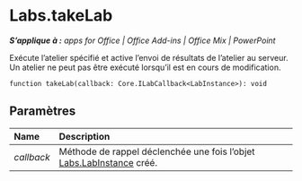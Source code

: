 
# Labs.takeLab

 _**S’applique à :** apps for Office | Office Add-ins | Office Mix | PowerPoint_

Exécute l’atelier spécifié et active l’envoi de résultats de l’atelier au serveur. Un atelier ne peut pas être exécuté lorsqu’il est en cours de modification.

```
function takeLab(callback: Core.ILabCallback<LabInstance>): void
```


## Paramètres


|**Name**|**Description**|
|:-----|:-----|
| _callback_|Méthode de rappel déclenchée une fois l’objet [Labs.LabInstance](../../reference/office-mix/labs.labinstance.md) créé.|
